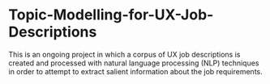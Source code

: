 # Topic-Modelling-for-UX-Job-Descriptions
This is an ongoing project in which a corpus of UX job descriptions is created and processed with natural language processing (NLP) techniques in order to attempt to extract salient information about the job requirements. 
